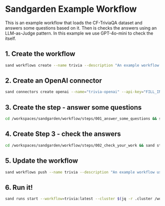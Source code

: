 # Sandgarden Example Workflow

This is an example workflow that loads the CF-TriviaQA dataset and answers some questions based on it.
Then is checks the answers using an LLM-as-Judge pattern. In this example we use GPT-4o-mini to check the itself.

## 1. Create the workflow

```bash
sand workflows create --name trivia --description "An example workflow using GPT-4o-mini to answer questions from the CF-TriviaQA Dataset" --stages='[{"step":"answer-some-questions:latest"}] --cluster $(jq -r .cluster /workspaces/sandgarden/.devcontainer/.sandgarden/staticcfg.json)'
```

## 2. Create an OpenAI connector

```bash
sand connectors create openai --name="trivia-openai" --api-key="FILL_IN"
```

## 3. Create the step - answer some questions

```bash
cd /workspaces/sandgarden/workflow/steps/001_answer_some_questions && sand steps create local --name=answer-some-questions --volumeMountPath $PWD --baseImage="python:3.12" --entrypoint="handler.handler" --connector trivia-openai --tag=latest --outputSchema "$(cat response_schema.json)" --cluster $(jq -r .cluster /workspaces/sandgarden/.devcontainer/.sandgarden/staticcfg.json)
```

## 4. Create Step 3 - check the answers

```bash
cd /workspaces/sandgarden/workflow/steps/002_check_your_work && sand steps create local --name=check-your-work --volumeMountPath $PWD --baseImage="python:3.12" --entrypoint="handler.handler" --connector trivia-openai --outputSchema "$(cat output_schema.json)" --tag latest --inputSchema "$(cat input_schema.json)" --cluster $(jq -r .cluster /workspaces/sandgarden/.devcontainer/.sandgarden/staticcfg.json)
```

## 5. Update the workflow

```bash
sand workflows push --name trivia --description "An example workflow using GPT-4o-mini to answer questions from the CF-TriviaQA Dataset" --stages='[{"step":"answer-some-questions:latest"},{"step":"check-your-work:latest"}]'  --tag latest --cluster $(jq -r .cluster /workspaces/sandgarden/.devcontainer/.sandgarden/staticcfg.json)
```

## 6. Run it!

```bash
sand runs start --workflow=trivia:latest --cluster $(jq -r .cluster /workspaces/sandgarden/.devcontainer/.sandgarden/staticcfg.json)
```